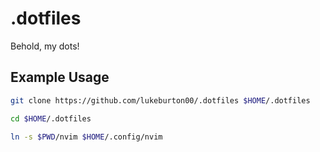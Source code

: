 # .dotfiles

Behold, my dots!

## Example Usage

```bash
git clone https://github.com/lukeburton00/.dotfiles $HOME/.dotfiles

cd $HOME/.dotfiles

ln -s $PWD/nvim $HOME/.config/nvim
```
